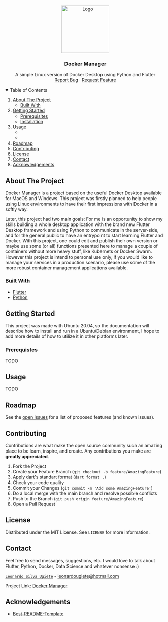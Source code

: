 <br />
<p align="center">
  <a href="https://github.com/ugiete/docker_manager">
    <img src="" alt="Logo" width="150" height="150">
  </a>

  <h3 align="center">Docker Manager</h3>

  <p align="center">
    A simple Linux version of Docker Desktop using Python and Flutter
    <br />
    <a href="https://github.com/ugiete/docker_manager/issues">Report Bug</a>
    ·
    <a href="https://github.com/ugiete/docker_manager/issues">Request Feature</a>
  </p>
</p>

<details open="open">
  <summary>Table of Contents</summary>
  <ol>
    <li>
      <a href="#about-the-project">About The Project</a>
      <ul>
        <li><a href="#built-with">Built With</a></li>
      </ul>
    </li>
    <li>
      <a href="#getting-started">Getting Started</a>
      <ul>
        <li><a href="#prerequisites">Prerequisites</a></li>
        <li><a href="#installation">Installation</a></li>
      </ul>
    </li>
    <li>
        <a href="#usage">Usage</a>
        <ul>
            <li><a href=""></a></li>
            <li><a href=""></a></li>
        </ul>
    </li>
    <li><a href="#roadmap">Roadmap</a></li>
    <li><a href="#contributing">Contributing</a></li>
    <li><a href="#license">License</a></li>
    <li><a href="#contact">Contact</a></li>
    <li><a href="#acknowledgements">Acknowledgements</a></li>
  </ol>
</details>

## About The Project

Docker Manager is a project based on the useful Docker Desktop available for MacOS and Windows. This project was firstly planned to help people using Linux environments to have their first impressions with Docker in a softly way.

Later, this project had two main goals: For me is an opportunity to show my skills building a whole desktop application with the brand new Flutter Desktop framework and using Python to communicate in the server-side, and for the general public to have an entrypoint to start learning Flutter and Docker. With this project, one could edit and publish their own version or maybe use some (or all) functions presented here to manage a couple of containers without more heavy stuff, like Kubernets or Docker Swarm. However this project is intend to personal use only, if you would like to manage your services in a production scenario, please use some of the more robust container management applications available.

### Built With

* [Flutter](https://flutter.dev/multi-platform/desktop)
* [Python](https://www.python.org/about/)

## Getting Started

This project was made with Ubuntu 20.04, so the documentation will describe how to install and run in a Ubuntu/Debian environment, I hope to add more details of how to utilize it in other platforms later.

### Prerequistes

TODO

## Usage

TODO

## Roadmap

See the [open issues](https://github.com/othneildrew/Best-README-Template/issues) for a list of proposed features (and known issues).

## Contributing

Contributions are what make the open source community such an amazing place to be learn, inspire, and create. Any contributions you make are **greatly appreciated**.

1. Fork the Project
2. Create your Feature Branch (`git checkout -b feature/AmazingFeature`)
3. Apply dart's standart format (`dart format .`)
4. Check your code quality
5. Commit your Changes (`git commit -m 'Add some AmazingFeature'`)
6. Do a local merge with the main branch and resolve possible conflicts
7. Push to the Branch (`git push origin feature/AmazingFeature`)
8. Open a Pull Request

## License

Distributed under the MIT License. See `LICENSE` for more information.

## Contact

Feel free to send messages, suggestions, etc. I would love to talk about Flutter, Python, Docker, Data Science and whatever nonsense :)

[`Leonardo Silva Ugiete`](www.linkedin.com/in/ugiete) - leonardougiete@hotmail.com

Project Link: [Docker Manager](https://github.com/ugiete/docker_manager)

## Acknowledgements
* [Best-README-Template](https://github.com/othneildrew/Best-README-Template)
